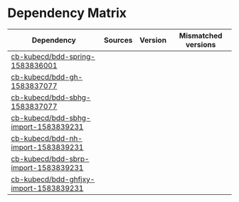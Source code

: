 # Dependency Matrix

Dependency | Sources | Version | Mismatched versions
---------- | ------- | ------- | -------------------
[cb-kubecd/bdd-spring-1583836001](https://github.com/cb-kubecd/bdd-spring-1583836001.git) |  | []() | 
[cb-kubecd/bdd-gh-1583837077](https://github.com/cb-kubecd/bdd-gh-1583837077.git) |  | []() | 
[cb-kubecd/bdd-sbhg-1583837077](https://github.com/cb-kubecd/bdd-sbhg-1583837077.git) |  | []() | 
[cb-kubecd/bdd-sbhg-import-1583839231](https://github.com/cb-kubecd/bdd-sbhg-import-1583839231.git) |  | []() | 
[cb-kubecd/bdd-nh-import-1583839231](https://github.com/cb-kubecd/bdd-nh-import-1583839231.git) |  | []() | 
[cb-kubecd/bdd-sbrp-import-1583839231](https://github.com/cb-kubecd/bdd-sbrp-import-1583839231.git) |  | []() | 
[cb-kubecd/bdd-ghfjxy-import-1583839231](https://github.com/cb-kubecd/bdd-ghfjxy-import-1583839231.git) |  | []() | 
